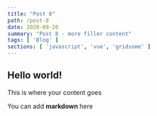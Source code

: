 ```yaml
---
title: "Post 8"
path: /post-8
date: 2020-09-20
summary: "Post 8 - more filler content"
tags: [ 'Blog' ]
sections: [ 'javascript', 'vue', 'gridsome' ]
---
```


## Hello world!

This is where your content goes

You can add **markdown** here
